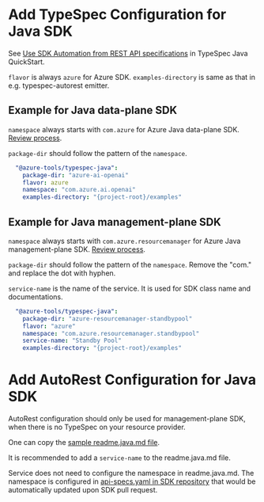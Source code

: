 # Add TypeSpec Configuration for Java SDK

See [Use SDK Automation from REST API specifications](https://github.com/Azure/azure-sdk-for-java/wiki/TypeSpec-Java-Quickstart#use-sdk-automation-from-rest-api-specifications) in TypeSpec Java QuickStart.

`flavor` is always `azure` for Azure SDK.
`examples-directory` is same as that in e.g. typespec-autorest emitter.

## Example for Java data-plane SDK

`namespace` always starts with `com.azure` for Azure Java data-plane SDK. [Review process](https://azure.github.io/azure-sdk/policies_reviewprocess.html).

`package-dir` should follow the pattern of the `namespace`.

```yaml
  "@azure-tools/typespec-java":
    package-dir: "azure-ai-openai"
    flavor: azure
    namespace: "com.azure.ai.openai"
    examples-directory: "{project-root}/examples"
```

## Example for Java management-plane SDK

`namespace` always starts with `com.azure.resourcemanager` for Azure Java management-plane SDK. [Review process](https://eng.ms/docs/products/azure-developer-experience/develop/namespace-review).

`package-dir` should follow the pattern of the `namespace`. Remove the "com." and replace the dot with hyphen.

`service-name` is the name of the service. It is used for SDK class name and documentations.

```yaml
  "@azure-tools/typespec-java":
    package-dir: "azure-resourcemanager-standbypool"
    flavor: "azure"
    namespace: "com.azure.resourcemanager.standbypool"
    service-name: "Standby Pool"
    examples-directory: "{project-root}/examples"
```

# Add AutoRest Configuration for Java SDK 

AutoRest configuration should only be used for management-plane SDK, when there is no TypeSpec on your resource provider.

One can copy the [sample readme.java.md file](https://github.com/Azure/azure-rest-api-specs/blob/main/documentation/samplefiles/readme.java.md).

It is recommended to add a `service-name` to the readme.java.md file.

Service does not need to configure the namespace in readme.java.md. The namespace is configured in [api-specs.yaml in SDK repository](https://github.com/Azure/azure-sdk-for-java/blob/main/eng/mgmt/automation/api-specs.yaml) that would be automatically updated upon SDK pull request. 
